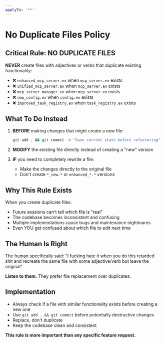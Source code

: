```yaml
---
applyTo: '**'
---
```


# No Duplicate Files Policy

## Critical Rule: NO DUPLICATE FILES

**NEVER** create files with adjectives or verbs that duplicate existing functionality:
- ❌ `enhanced_mcp_server.ex` when `mcp_server.ex` exists
- ❌ `unified_mcp_server.ex` when `mcp_server.ex` exists
- ❌ `mcp_server_manager.ex` when `mcp_server.ex` exists
- ❌ `new_config.ex` when `config.ex` exists
- ❌ `improved_task_registry.ex` when `task_registry.ex` exists

## What To Do Instead

1. **BEFORE** making changes that might create a new file:
   ```bash
   git add . && git commit -m "Save current state before refactoring"
   ```

2. **MODIFY** the existing file directly instead of creating a "new" version

3. **IF** you need to completely rewrite a file:
   - Make the changes directly to the original file
   - Don't create `*_new.*` or `enhanced_*.*` versions

## Why This Rule Exists

When you create duplicate files:
- Future sessions can't tell which file is "real"
- The codebase becomes inconsistent and confusing
- Multiple implementations cause bugs and maintenance nightmares
- Even YOU get confused about which file to edit next time

## The Human Is Right

The human specifically said: "I fucking hate it when you do this retarded shit and recreate the same file with some adjective/verb but leave the original"

**Listen to them.** They prefer file replacement over duplicates.

## Implementation

- Always check if a file with similar functionality exists before creating a new one
- Use `git add . && git commit` before potentially destructive changes
- Replace, don't duplicate
- Keep the codebase clean and consistent

**This rule is more important than any specific feature request.**